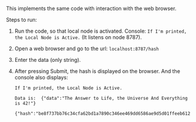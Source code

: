 This implements the same code with interaction with the web browser.

Steps to run: 

1. Run the code, so that local node is activated.
	Console: `If I'm printed, the Local Node is Active.` (It listens on node 8787).

2. Open a web browser and go to the url: `localhost:8787/hash`
3. Enter the data (only string).
4. After pressing Submit, the hash is displayed on the browser. And the console also displays: 
	```
	If I'm printed, the Local Node is Active.
	
	Data is:  {"data":"The Answer to Life, the Universe And Everything is 42!"}
        {"hash":"be8f737bb76c34cfa62bd1a7890c346ee469dd6586ae9d5d01ffeeb61273ca35"}
	```
 